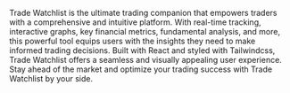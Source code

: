 Trade Watchlist is the ultimate trading companion that empowers traders with a comprehensive and intuitive platform. With real-time tracking, interactive graphs, key financial metrics, fundamental analysis, and more, this powerful tool equips users with the insights they need to make informed trading decisions. Built with React and styled with Tailwindcss, Trade Watchlist offers a seamless and visually appealing user experience. Stay ahead of the market and optimize your trading success with Trade Watchlist by your side.
